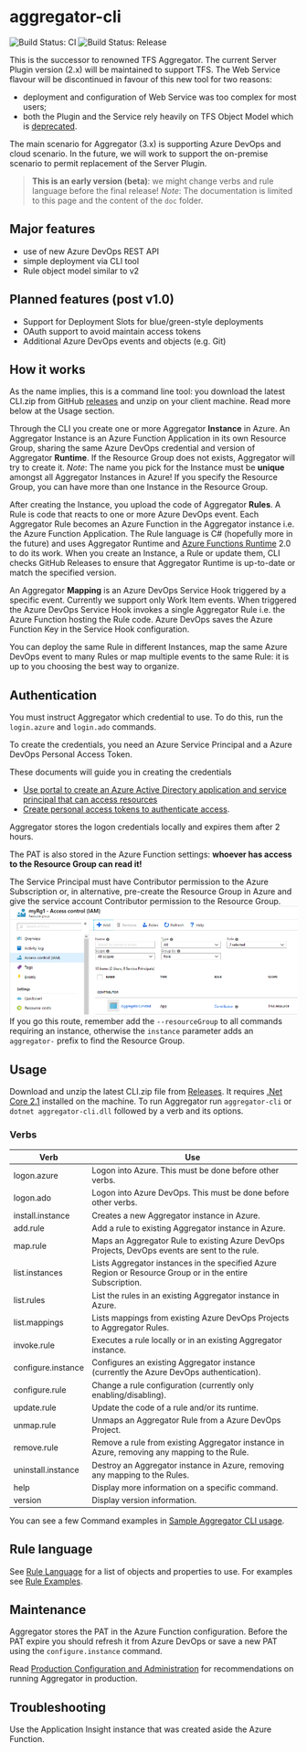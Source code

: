 # aggregator-cli

![Build Status: CI](https://github.com/tfsaggregator/aggregator-cli/workflows/CI/badge.svg)
![Build Status: Release](https://github.com/tfsaggregator/aggregator-cli/workflows/release-to-GitHub/badge.svg)

This is the successor to renowned TFS Aggregator.
The current Server Plugin version (2.x) will be maintained to support TFS.
The Web Service flavour will be discontinued in favour of this new tool for two reasons:
- deployment and configuration of Web Service was too complex for most users;
- both the Plugin and the Service rely heavily on TFS Object Model which is [deprecated](https://docs.microsoft.com/en-us/azure/devops/integrate/concepts/wit-client-om-deprecation).

The main scenario for Aggregator (3.x) is supporting Azure DevOps and cloud scenario. In the future, we will work to support the on-premise scenario to permit replacement of the Server Plugin.

> **This is an early version (beta)**: we might change verbs and rule language before the final release!
*Note*: The documentation is limited to this page and the content of the `doc` folder.



## Major features

- use of new Azure DevOps REST API
- simple deployment via CLI tool
- Rule object model similar to v2



## Planned features (post v1.0)

- Support for Deployment Slots for blue/green-style deployments
- OAuth support to avoid maintain access tokens
- Additional Azure DevOps events and objects (e.g. Git)



## How it works

As the name implies, this is a command line tool: you download the latest CLI.zip from GitHub [releases](https://github.com/tfsaggregator/aggregator-cli/releases) and unzip on your client machine.
Read more below at the Usage section.

Through the CLI you create one or more Aggregator **Instance** in Azure. 
An Aggregator Instance is an Azure Function Application in its own Resource Group,
sharing the same Azure DevOps credential and version of Aggregator **Runtime**.
If the Resource Group does not exists, Aggregator will try to create it.
*Note*: The name you pick for the Instance must be **unique** amongst all
Aggregator Instances in Azure!
If you specify the Resource Group, you can have more than one Instance in the Resource Group.

After creating the Instance, you upload the code of Aggregator **Rules**.
A Rule is code that reacts to one or more Azure DevOps event.
Each Aggregator Rule becomes an Azure Function in the Aggregator instance i.e. the Azure Function Application.
The Rule language is C# (hopefully more in the future) and uses Aggregator Runtime and [Azure Functions Runtime](https://docs.microsoft.com/en-us/azure/azure-functions/functions-versions) 2.0
to do its work.
When you create an Instance, a Rule or update them, CLI checks GitHub Releases
to ensure that Aggregator Runtime is up-to-date or match the specified version.

An Aggregator **Mapping** is an Azure DevOps Service Hook triggered by a specific event. Currently we support only Work Item events.
When triggered the Azure DevOps Service Hook invokes a single Aggregator Rule i.e. the Azure Function hosting the Rule code. Azure DevOps saves the Azure Function Key in the Service Hook configuration.

You can deploy the same Rule in different Instances, map the same Azure DevOps event to many Rules or map multiple events to the same Rule: it is up to you choosing the best way to organize.



## Authentication

You must instruct Aggregator which credential to use.
To do this, run the `login.azure` and `login.ado` commands.

To create the credentials, you need an Azure Service Principal and a Azure DevOps Personal Access Token.

These documents will guide you in creating the credentials
* [Use portal to create an Azure Active Directory application and service principal that can access resources](https://docs.microsoft.com/en-us/azure/azure-resource-manager/resource-group-create-service-principal-portal)        
* [Create personal access tokens to authenticate access](https://docs.microsoft.com/en-us/azure/devops/organizations/accounts/use-personal-access-tokens-to-authenticate).

Aggregator stores the logon credentials locally and expires them after 2 hours.

The PAT is also stored in the Azure Function settings: **whoever has access to the Resource Group can read it!**

The Service Principal must have Contributor permission to the Azure Subscription or, in alternative, pre-create the Resource Group in Azure and give the service account Contributor permission to the Resource Group.
![Permission on existing Resource Group](doc/images/contributor-on-rg.png)
If you go this route, remember add the `--resourceGroup` to all commands requiring an instance, otherwise the `instance` parameter adds an `aggregator-` prefix to find the Resource Group.



## Usage

Download and unzip the latest CLI.zip file from [Releases](https://github.com/tfsaggregator/aggregator-cli/releases).
It requires [.Net Core 2.1](https://www.microsoft.com/net/download) installed on the machine.
To run Aggregator run `aggregator-cli` or `dotnet aggregator-cli.dll` followed by a verb and its options.

### Verbs

 Verb               | Use
--------------------|----------------------------------------
logon.azure         | Logon into Azure. This must be done before other verbs.
logon.ado           | Logon into Azure DevOps. This must be done before other verbs.
install.instance    | Creates a new Aggregator instance in Azure. 
add.rule            | Add a rule to existing Aggregator instance in Azure.
map.rule            | Maps an Aggregator Rule to existing Azure DevOps Projects, DevOps events are sent to the rule.
list.instances      | Lists Aggregator instances in the specified Azure Region or Resource Group or in the entire Subscription.
list.rules          | List the rules in an existing Aggregator instance in Azure.
list.mappings       | Lists mappings from existing Azure DevOps Projects to Aggregator Rules.
invoke.rule         | Executes a rule locally or in an existing Aggregator instance.
configure.instance  | Configures an existing Aggregator instance (currently the Azure DevOps authentication).
configure.rule      | Change a rule configuration (currently only enabling/disabling).
update.rule         | Update the code of a rule and/or its runtime.
unmap.rule          | Unmaps an Aggregator Rule from a Azure DevOps Project.
remove.rule         | Remove a rule from existing Aggregator instance in Azure, removing any mapping to the Rule.
uninstall.instance  | Destroy an Aggregator instance in Azure, removing any mapping to the Rules.
help                | Display more information on a specific command.
version             | Display version information.

You can see a few Command examples in [Sample Aggregator CLI usage](doc/command-examples.md).



## Rule language

See [Rule Language](doc/rule-language.md) for a list of objects and properties to use.
For examples see [Rule Examples](doc/rule-examples.md).



## Maintenance

Aggregator stores the PAT in the Azure Function configuration. Before the PAT expire you should refresh it from Azure DevOps or save a new PAT using the `configure.instance` command.

Read [Production Configuration and Administration](doc/production.md) for recommendations on running Aggregator in production.


## Troubleshooting

Use the Application Insight instance that was created aside the Azure Function.